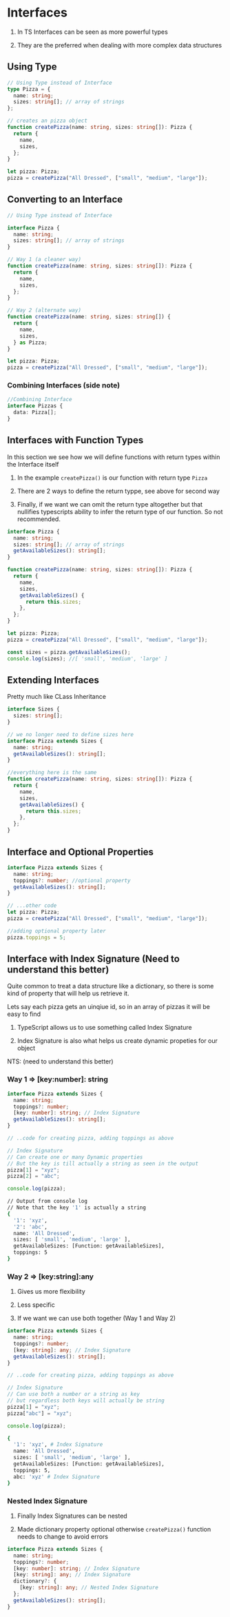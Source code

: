 # Interfaces

1. In TS Interfaces can be seen as more powerful types

2. They are the preferred when dealing with more complex data structures

## Using Type

```ts
// Using Type instead of Interface
type Pizza = {
  name: string;
  sizes: string[]; // array of strings
};

// creates an pizza object
function createPizza(name: string, sizes: string[]): Pizza {
  return {
    name,
    sizes,
  };
}

let pizza: Pizza;
pizza = createPizza("All Dressed", ["small", "medium", "large"]);
```

## Converting to an Interface

```ts
// Using Type instead of Interface

interface Pizza {
  name: string;
  sizes: string[]; // array of strings
}

// Way 1 (a cleaner way)
function createPizza(name: string, sizes: string[]): Pizza {
  return {
    name,
    sizes,
  };
}

// Way 2 (alternate way)
function createPizza(name: string, sizes: string[]) {
  return {
    name,
    sizes,
  } as Pizza;
}

let pizza: Pizza;
pizza = createPizza("All Dressed", ["small", "medium", "large"]);
```

### Combining Interfaces (side note)

```ts
//Combining Interface
interface Pizzas {
  data: Pizza[];
}
```

## Interfaces with Function Types

In this section we see how we will define functions with return types within the Interface itself

1. In the example `createPizza()` is our function with return type `Pizza`

2. There are 2 ways to define the return typpe, see above for second way

3. Finally, if we want we can omit the return type altogether but that nullifies typescripts ability to infer the return type of our function. So not recommended.

```ts
interface Pizza {
  name: string;
  sizes: string[]; // array of strings
  getAvailableSizes(): string[];
}

function createPizza(name: string, sizes: string[]): Pizza {
  return {
    name,
    sizes,
    getAvailableSizes() {
      return this.sizes;
    },
  };
}

let pizza: Pizza;
pizza = createPizza("All Dressed", ["small", "medium", "large"]);

const sizes = pizza.getAvailableSizes();
console.log(sizes); //[ 'small', 'medium', 'large' ]
```

## Extending Interfaces

Pretty much like CLass Inheritance

```ts
interface Sizes {
  sizes: string[];
}

// we no longer need to define sizes here
interface Pizza extends Sizes {
  name: string;
  getAvailableSizes(): string[];
}

//everything here is the same
function createPizza(name: string, sizes: string[]): Pizza {
  return {
    name,
    sizes,
    getAvailableSizes() {
      return this.sizes;
    },
  };
}
```

## Interface and Optional Properties

```ts
interface Pizza extends Sizes {
  name: string;
  toppings?: number; //optional property
  getAvailableSizes(): string[];
}

// ...other code
let pizza: Pizza;
pizza = createPizza("All Dressed", ["small", "medium", "large"]);

//adding optional property later
pizza.toppings = 5;
```

## Interface with Index Signature (Need to understand this better)

Quite common to treat a data structure like a dictionary, so there is some kind of property that will help us retrieve it.

Lets say each pizza gets an uinqiue id, so in an array of pizzas it will be easy to find

1. TypeScript allows us to use something called Index Signature

2. Index Signature is also what helps us create dynamic propeties for our object

NTS: (need to understand this better)

### Way 1 => [key:number]: string

```ts
interface Pizza extends Sizes {
  name: string;
  toppings?: number;
  [key: number]: string; // Index Signature
  getAvailableSizes(): string[];
}

// ..code for creating pizza, adding toppings as above

// Index Signature
// Can create one or many Dynamic properties
// But the key is till actually a string as seen in the output
pizza[1] = "xyz";
pizza[2] = "abc";

console.log(pizza);
```

```bash
// Output from console log
// Note that the key '1' is actually a string
{
  '1': 'xyz',
  '2': 'abc',
  name: 'All Dressed',
  sizes: [ 'small', 'medium', 'large' ],
  getAvailableSizes: [Function: getAvailableSizes],
  toppings: 5
}
```

### Way 2 => [key:string]:any

1. Gives us more flexibility

2. Less specific

3. If we want we can use both together (Way 1 and Way 2)

```ts
interface Pizza extends Sizes {
  name: string;
  toppings?: number;
  [key: string]: any; // Index Signature
  getAvailableSizes(): string[];
}

// ..code for creating pizza, adding toppings as above

// Index Signature
// Can use both a number or a string as key
// but regardless both keys will actually be string
pizza[1] = "xyz";
pizza["abc"] = "xyz";

console.log(pizza);
```

```bash
{
  '1': 'xyz', # Index Signature
  name: 'All Dressed',
  sizes: [ 'small', 'medium', 'large' ],
  getAvailableSizes: [Function: getAvailableSizes],
  toppings: 5,
  abc: 'xyz' # Index Signature
}
```

### Nested Index Signature

1. Finally Index Signatures can be nested

2. Made dictionary property optional otherwise `createPizza()` function needs to change to avoid errors

```ts
interface Pizza extends Sizes {
  name: string;
  toppings?: number;
  [key: number]: string; // Index Signature
  [key: string]: any; // Index Signature
  dictionary?: {
    [key: string]: any; // Nested Index Signature
  };
  getAvailableSizes(): string[];
}
```
